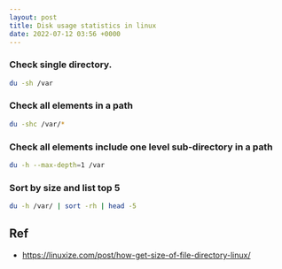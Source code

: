 ```yaml
---
layout: post
title: Disk usage statistics in linux
date: 2022-07-12 03:56 +0000
---
```


### Check single directory.

```bash
du -sh /var
```

### Check all elements in a path

```bash
du -shc /var/*
```

### Check all elements include one level sub-directory in a path

```bash
du -h --max-depth=1 /var
```

### Sort by size and list top 5

```bash
du -h /var/ | sort -rh | head -5
```


## Ref

- https://linuxize.com/post/how-get-size-of-file-directory-linux/
